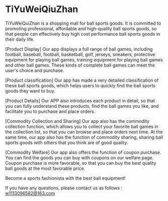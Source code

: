 # TiYuWeiQiuZhan

TiYuWeiQuiZhan is a shopping mall for ball sports goods. It is committed to promoting professional, affordable and high-quality ball sports goods, so that people can effectively buy high cost performance ball sports goods in their daily life.

[Product Display] Our app displays a full range of ball games, including football, baseball, football, basketball, golf, jerseys, sneakers, protective equipment for playing ball games, training equipment for playing ball games and other ball games. These kinds of complete ball games can meet the user's choice and purchase.

[Product classification] Our app has made a very detailed classification of these ball sports goods, which helps users to quickly find the ball sports goods they want to buy.

[Product Details] Our APP also introduces each product in detail, so that you can fully understand these products, find the ball games you like, and facilitate you to purchase and place orders.

[Commodity Collection and Sharing] Our app also has the commodity collection function, which allows you to collect your favorite ball games in the collection list, so that you can browse and place orders next time. At the same time, our app also has the function of commodity sharing, sharing ball sports goods with others that you think are of good quality.

[Commodity Welfare] Our app also offers the function of coupon purchase. You can find the goods you can buy with coupons on our welfare page. Coupon purchase is more favorable, so that you can buy the best quality ball goods at the most favorable price.

Become a sports fashionista with the best ball equipment!

If you have any questions, please contact us as follows : w1113096582@163.com
